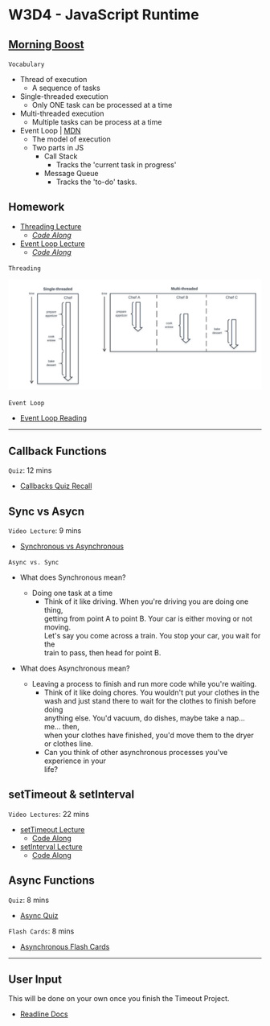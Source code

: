 # W3D4 - JavaScript Runtime

## [Morning Boost]

`Vocabulary`

- Thread of execution
  - A sequence of tasks
- Single-threaded execution
  - Only ONE task can be processed at a time
- Multi-threaded execution
  - Multiple tasks can be process at a time
- Event Loop | [MDN]
  - The model of execution
  - Two parts in JS
    - Call Stack
      - Tracks the 'current task in progress'
    - Message Queue
      - Tracks the 'to-do' tasks.

## Homework

- [Threading Lecture]
  - _[Code Along](./code-it-out/threading.js)_
- [Event Loop Lecture]
  - _[Code Along](./code-it-out/event_loop.js)_

`Threading`

![threading]

`Event Loop`

- [Event Loop Reading]


---

## Callback Functions

`Quiz`: 12 mins

- [Callbacks Quiz Recall]

## Sync vs Asycn

`Video Lecture`: 9 mins

- [Synchronous vs Asynchronous]

`Async vs. Sync`

- What does Synchronous mean?
  - Doing one task at a time
    - Think of it like driving. When you're driving you are doing one thing,\
    getting from point A to point B. Your car is either moving or not moving.\
    Let's say you come across a train. You stop your car, you wait for the\
    train to pass, then head for point B.

- What does Asynchronous mean?
  - Leaving a process to finish and run more code while you're waiting.
    - Think of it like doing chores. You wouldn't put your clothes in the\
    wash and just stand there to wait for the clothes to finish before doing\
    anything else. You'd vacuum, do dishes, maybe take a nap... me... then,\
    when your clothes have finished, you'd move them to the dryer\
    or clothes line.
    - Can you think of other asynchronous processes you've experience in your\
    life?


## setTimeout & setInterval

`Video Lectures`: 22 mins

- [setTimeout Lecture]
  - [Code Along](./code-it-out/setTimeout_lecture.js)
- [setInterval Lecture]
  - [Code Along](./code-it-out/setInterval_lecture.js)

## Async Functions
`Quiz`: 8 mins
- [Async Quiz]

`Flash Cards`: 8 mins
- [Asynchronous Flash Cards]

---

## User Input
This will be done on your own once you finish the Timeout Project.
- [Readline Docs]

<!-- Links per cohort -->
[Morning Boost]: https://open.appacademy.io/learn/js-py---spet-2021-cohort-1-online/week-3-spet-2021-cohort-1-online/thursday-morning-boost
[Threading Lecture]: https://open.appacademy.io/learn/js-py---spet-2021-cohort-1-online/week-3-spet-2021-cohort-1-online/threading-lecture
[Event Loop Lecture]: https://open.appacademy.io/learn/js-py---spet-2021-cohort-1-online/week-3-spet-2021-cohort-1-online/event-loop-lecture
[Synchronous vs Asynchronous]: https://open.appacademy.io/learn/js-py---spet-2021-cohort-1-online/week-3-spet-2021-cohort-1-online/synchronous-vs-asynchronous-lecture
[setTimeout Lecture]: https://open.appacademy.io/learn/js-py---spet-2021-cohort-1-online/week-3-spet-2021-cohort-1-online/settimeout-lecture
[setInterval Lecture]: https://open.appacademy.io/learn/js-py---spet-2021-cohort-1-online/week-3-spet-2021-cohort-1-online/setinterval-lecture
[Event Loop Reading]: https://open.appacademy.io/learn/js-py---spet-2021-cohort-1-online/week-3-spet-2021-cohort-1-online/the-message-queue-and-event-loop
[Callbacks Quiz Recall]: https://open.appacademy.io/learn/js-py---sept-2021-cohort-1-online/week-3---recursion--iifes--and-asynchronous-js/callbacks-quiz-recall
[Async Quiz]: https://open.appacademy.io/learn/js-py---sept-2021-cohort-1-online/week-3---recursion--iifes--and-asynchronous-js/callbacks-quiz-recall
[Asynchronous Flash Cards]: https://open.appacademy.io/learn/js-py---sept-2021-cohort-1-online/week-3---recursion--iifes--and-asynchronous-js/asynchronous-flash-cards
<!-- constant links -->
[threading]: ./images/threading.png
[Readline Docs]: https://nodejs.org/api/readline.html
[MDN]: https://developer.mozilla.org/en-US/docs/Web/JavaScript/EventLoop
